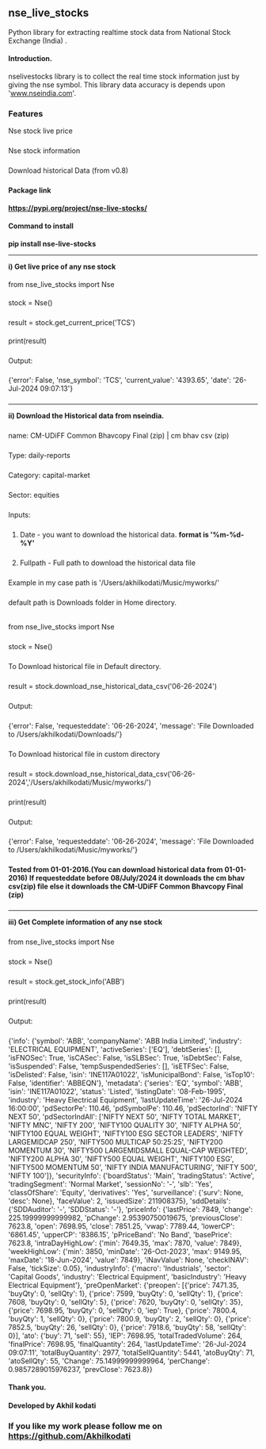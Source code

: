 ## nse_live_stocks

Python library for extracting realtime stock data from National Stock Exchange (India) .

#### Introduction.

nselivestocks library is to collect the real time stock information just by giving the nse symbol. This library data accuracy is depends upon 'www.nseindia.com'.

### Features 
Nse stock live price 
###
Nse stock information
###
Download historical Data (from v0.8)
###

#### Package link  

**https://pypi.org/project/nse-live-stocks/**

#### Command to install 

**pip install nse-live-stocks**

------------------------------------------------------------------------------------
**i) Get live price of any nse stock**
####
from nse_live_stocks import Nse
####
stock = Nse()
###
result = stock.get_current_price('TCS')
####
print(result)
###
Output:
###
{'error': False, 'nse_symbol': 'TCS', 'current_value': '4393.65', 'date': '26-Jul-2024 09:07:13'}
###
------------------------------------------------------------------------------------
**ii) Download the Historical data from nseindia.**
###
name:  CM-UDiFF Common Bhavcopy Final (zip) | cm bhav csv (zip)
###
Type: daily-reports
###
Category: capital-market
###
Sector: equities
###
Inputs:
###
1) Date - you want to download the historical data.
 **format is '%m-%d-%Y'**
###
2) Fullpath - Full path to download the historical data file 
### 
Example in my case path is '/Users/akhilkodati/Music/myworks/'
###
default path is Downloads folder in Home directory.
######
from nse_live_stocks import Nse
###
stock = Nse() 
###
To Download historical file in Default directory.
###
result = stock.download_nse_historical_data_csv('06-26-2024')
###
Output:
###
{'error': False, 'requesteddate': '06-26-2024', 'message': 'File Downloaded to /Users/akhilkodati/Downloads/'}
###
To Download historical file in custom directory 
###
result = stock.download_nse_historical_data_csv('06-26-2024','/Users/akhilkodati/Music/myworks/')
###
print(result)
###
Output: 
###
{'error': False, 'requesteddate': '06-26-2024', 'message': 'File Downloaded to /Users/akhilkodati/Music/myworks/'}
###
**Tested from 01-01-2016.(You can download historical data from 01-01-2016)**
**If requesteddate before 08/July/2024 it downloads the cm bhav csv(zip) file else it downloads the CM-UDiFF Common Bhavcopy Final (zip)**
###
------------------------------------------------------------------------------------
**iii) Get Complete information of any nse stock**
###
from nse_live_stocks import Nse
###
stock = Nse() 
###
result = stock.get_stock_info('ABB')
###
print(result)
###
Output:
###
{'info': {'symbol': 'ABB', 'companyName': 'ABB India Limited', 'industry': 'ELECTRICAL EQUIPMENT', 'activeSeries': ['EQ'], 'debtSeries': [], 'isFNOSec': True, 'isCASec': False, 'isSLBSec': True, 'isDebtSec': False, 'isSuspended': False, 'tempSuspendedSeries': [], 'isETFSec': False, 'isDelisted': False, 'isin': 'INE117A01022', 'isMunicipalBond': False, 'isTop10': False, 'identifier': 'ABBEQN'}, 'metadata': {'series': 'EQ', 'symbol': 'ABB', 'isin': 'INE117A01022', 'status': 'Listed', 'listingDate': '08-Feb-1995', 'industry': 'Heavy Electrical Equipment', 'lastUpdateTime': '26-Jul-2024 16:00:00', 'pdSectorPe': 110.46, 'pdSymbolPe': 110.46, 'pdSectorInd': 'NIFTY NEXT 50', 'pdSectorIndAll': ['NIFTY NEXT 50', 'NIFTY TOTAL MARKET', 'NIFTY MNC', 'NIFTY 200', 'NIFTY100 QUALITY 30', 'NIFTY ALPHA 50', 'NIFTY100 EQUAL WEIGHT', 'NIFTY100 ESG SECTOR LEADERS', 'NIFTY LARGEMIDCAP 250', 'NIFTY500 MULTICAP 50:25:25', 'NIFTY200 MOMENTUM 30', 'NIFTY500 LARGEMIDSMALL EQUAL-CAP WEIGHTED', 'NIFTY200 ALPHA 30', 'NIFTY500 EQUAL WEIGHT', 'NIFTY100 ESG', 'NIFTY500 MOMENTUM 50', 'NIFTY INDIA MANUFACTURING', 'NIFTY 500', 'NIFTY 100']}, 'securityInfo': {'boardStatus': 'Main', 'tradingStatus': 'Active', 'tradingSegment': 'Normal Market', 'sessionNo': '-', 'slb': 'Yes', 'classOfShare': 'Equity', 'derivatives': 'Yes', 'surveillance': {'surv': None, 'desc': None}, 'faceValue': 2, 'issuedSize': 211908375}, 'sddDetails': {'SDDAuditor': '-', 'SDDStatus': '-'}, 'priceInfo': {'lastPrice': 7849, 'change': 225.19999999999982, 'pChange': 2.95390750019675, 'previousClose': 7623.8, 'open': 7698.95, 'close': 7851.25, 'vwap': 7789.44, 'lowerCP': '6861.45', 'upperCP': '8386.15', 'pPriceBand': 'No Band', 'basePrice': 7623.8, 'intraDayHighLow': {'min': 7649.35, 'max': 7870, 'value': 7849}, 'weekHighLow': {'min': 3850, 'minDate': '26-Oct-2023', 'max': 9149.95, 'maxDate': '18-Jun-2024', 'value': 7849}, 'iNavValue': None, 'checkINAV': False, 'tickSize': 0.05}, 'industryInfo': {'macro': 'Industrials', 'sector': 'Capital Goods', 'industry': 'Electrical Equipment', 'basicIndustry': 'Heavy Electrical Equipment'}, 'preOpenMarket': {'preopen': [{'price': 7471.35, 'buyQty': 0, 'sellQty': 1}, {'price': 7599, 'buyQty': 0, 'sellQty': 1}, {'price': 7608, 'buyQty': 0, 'sellQty': 5}, {'price': 7620, 'buyQty': 0, 'sellQty': 35}, {'price': 7698.95, 'buyQty': 0, 'sellQty': 0, 'iep': True}, {'price': 7800.4, 'buyQty': 1, 'sellQty': 0}, {'price': 7800.9, 'buyQty': 2, 'sellQty': 0}, {'price': 7852.5, 'buyQty': 26, 'sellQty': 0}, {'price': 7918.6, 'buyQty': 58, 'sellQty': 0}], 'ato': {'buy': 71, 'sell': 55}, 'IEP': 7698.95, 'totalTradedVolume': 264, 'finalPrice': 7698.95, 'finalQuantity': 264, 'lastUpdateTime': '26-Jul-2024 09:07:11', 'totalBuyQuantity': 2977, 'totalSellQuantity': 5441, 'atoBuyQty': 71, 'atoSellQty': 55, 'Change': 75.14999999999964, 'perChange': 0.9857289015976237, 'prevClose': 7623.8}}

#### Thank you.
#### Developed by Akhil kodati
### If you like my work please follow me on https://github.com/Akhilkodati
